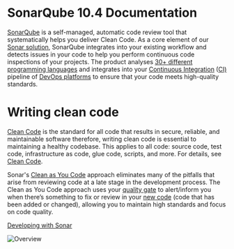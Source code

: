 # SonarQube 10.4 Documentation
[SonarQube](https://www.sonarsource.com/products/sonarqube/) is a self-managed, automatic code review tool that systematically helps you deliver Clean Code. As a core element of our [Sonar solution](https://www.sonarsource.com/), SonarQube integrates into your existing workflow and detects issues in your code to help you perform continuous code inspections of your projects. The product analyses [30+ different programming languages](https://rules.sonarsource.com/) and integrates into your [Continuous Integration](https://docs.sonarsource.com/sonarqube/latest/analyzing-source-code/ci-integration/) ([CI)](https://docs.sonarsource.com/sonarqube/latest/analyzing-source-code/ci-integration/overview/) pipeline of [DevOps platforms](https://docs.sonarsource.com/sonarqube/latest/devops-platform-integration/github-integration/) to ensure that your code meets high-quality standards.

# Writing clean code

[Clean Code](https://www.sonarsource.com/solutions/clean-code/) is the standard for all code that results in secure, reliable, and maintainable software therefore, writing clean code is essential to maintaining a healthy codebase. This applies to all code: source code, test code, infrastructure as code, glue code, scripts, and more. For details, see [Clean Code](https://docs.sonarsource.com/sonarqube/latest/user-guide/clean-code/introduction/).

Sonar's [Clean as You Code](https://docs.sonarsource.com/sonarqube/latest/user-guide/clean-as-you-code/) approach eliminates many of the pitfalls that arise from reviewing code at a late stage in the development process. The Clean as You Code approach uses your [quality gate](https://docs.sonarsource.com/sonarqube/latest/user-guide/quality-gates/) to alert/inform you when there’s something to fix or review in your [new code](https://docs.sonarsource.com/sonarqube/latest/project-administration/clean-as-you-code-settings/defining-new-code/) (code that has been added or changed), allowing you to maintain high standards and focus on code quality.

[Developing with Sonar](https://docs.sonarsource.com/sonarqube/latest/#developing-with-sonar)

![Overview](images/sonarqube.png)
